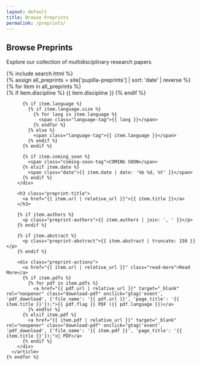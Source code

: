 ```yaml
---
layout: default
title: Browse Preprints
permalink: /preprints/
---
```


<section class="browse-header">
  <h1>Browse Preprints</h1>
  <p>Explore our collection of multidisciplinary research papers</p>
  {% include search.html %}
</section>

<section class="preprints-listing">
  <div class="preprint-grid">
    {% assign all_preprints = site['pupilla-preprints'] | sort: 'date' | reverse %}
    {% for item in all_preprints %}
      <article class="preprint-card">
        <div class="preprint-meta">
          {% if item.discipline %}
            <span class="discipline-tag">{{ item.discipline }}</span>
          {% endif %}
          
          {% if item.language %}
            {% if item.language.size %}
              {% for lang in item.language %}
                <span class="language-tag">{{ lang }}</span>
              {% endfor %}
            {% else %}
              <span class="language-tag">{{ item.language }}</span>
            {% endif %}
          {% endif %}
          
          {% if item.coming_soon %}
            <span class="coming-soon-tag">COMING SOON</span>
          {% elsif item.date %}
            <span class="date">{{ item.date | date: '%b %d, %Y' }}</span>
          {% endif %}
        </div>
        
        <h3 class="preprint-title">
          <a href="{{ item.url | relative_url }}">{{ item.title }}</a>
        </h3>
        
        {% if item.authors %}
          <p class="preprint-authors">{{ item.authors | join: ', ' }}</p>
        {% endif %}
        
        {% if item.abstract %}
          <p class="preprint-abstract">{{ item.abstract | truncate: 150 }}</p>
        {% endif %}
        
        <div class="preprint-actions">
          <a href="{{ item.url | relative_url }}" class="read-more">Read More</a>
          {% if item.pdfs %}
            {% for pdf in item.pdfs %}
              <a href="{{ pdf.url | relative_url }}" target="_blank" rel="noopener" class="download-pdf" onclick="gtag('event', 'pdf_download', {'file_name': '{{ pdf.url }}', 'page_title': '{{ item.title }}'});">{{ pdf.flag }} PDF ({{ pdf.language }})</a>
            {% endfor %}
          {% elsif item.pdf %}
            <a href="{{ item.pdf | relative_url }}" target="_blank" rel="noopener" class="download-pdf" onclick="gtag('event', 'pdf_download', {'file_name': '{{ item.pdf }}', 'page_title': '{{ item.title }}'});">📄 PDF</a>
          {% endif %}
        </div>
      </article>
    {% endfor %}
  </div>
</section>